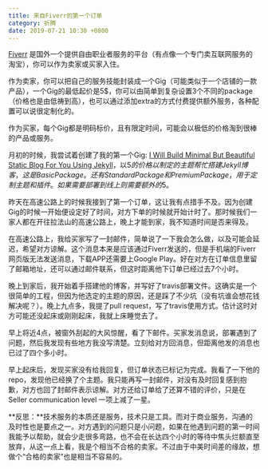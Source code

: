 ```yaml
---
title: 来自Fiverr的第一个订单
category: 折腾
date: 2019-07-21 10:30 +0800
---
```

[Fiverr](https://www.fiverr.com/) 是国外一个提供自由职业者服务的平台（有点像一个专门卖互联网服务的淘宝），你可以作为卖家或买家入住。

作为卖家，你可以把自己的服务技能封装成一个Gig（可能类似于一个店铺的一款产品），一个Gig的最低起价是5$，你可以由简单到复杂设置3个不同的package（价格也是由低祷到高），也可以通过添加extra的方式付费提供额外服务，各种配置可以说很定制化的。

作为买家，每个Gig都是明码标价，且有限定时间，可能会以极低的价格淘到很棒的产品或服务。

月初的时候，我尝试着创建了我的第一个Gig: [I Will Build Minimal But Beautiful Static Blog For You Using Jekyll](https://www.fiverr.com/share/xoK44)，以5$的价格以制定的主题帮忙搭建Jekyll博客，这是 Basic Package。还有 Standard Package 和 Premium Package，用于定制主题和插件。如果需要部署到线上则需要额外的5$。

昨天在高速公路上的时候我接到了第一个订单，这让我有点措手不及。因为创建Gig的时候一开始便设定好了时间，对方下单的时候就开始计时了。那时候我们一家人都在开往拉法山的高速公路上，晚上才能到家，我不知道时间是否来得及。

在高速公路上，我给买家写了一封邮件，简单说了一下我会怎么做，以及可能会延迟，希望对方谅解。这个消息本来是应该通过Fiverr发送的，但是手机端的Fiverr网页版无法发送消息，下载APP还需要上Google Play。好在对方在订单信息里留了邮箱地址，还可以通过邮件联系，但这时距离他下订单已经过去7个小时。

晚上到家后，我开始着手搭建他的博客，并写好了travis部署文件。这确实是一个很简单的工程，但因为他选定的主题的原因，还是踩了不少坑（没有坑谁会想花钱解决呢？）。晚上九点多，我提了pull request，写了travis使用方式。估计这时对方可能还没起床或刚刚起床，我就上床睡觉去了。

早上将近4点，被窗外刮起的大风惊醒，看了下邮件。买家发消息说，部署遇到了问题，然后我发现有些地方我没写清楚。立刻给对方回消息，但距离他发的消息也已过了四个多小时。

早上起床后，发现买家没有给我回复，但订单状态已标记为完成。我看了一下他的repo，发现他已经换了个主题。我只能再写一封邮件，对没有及时回复感到抱歉，对方也回了封邮件表示谅解。对方还给订单给了还算不错的评价，只是在 Seller communication level 一项上减了一星。

**反思：**技术服务的本质还是服务，技术只是工具。而对于商业服务，沟通的及时性也是要点之一。对方遇到的问题只是小问题，如果在他遇到问题的第一时间我能予以帮助，就会少走很多弯路，也不会在长达四个小时的等待中焦头烂额直至放弃，从这一点上看，我是个相当不合格的卖家。不过由于中美时间差的缘故，想做个“合格的卖家”也是相当不容易的。